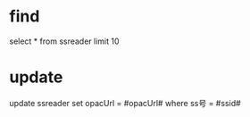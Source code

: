 find
===
select * from ssreader limit 10

update
======
update ssreader set opacUrl = #opacUrl# where ss号 = #ssid#